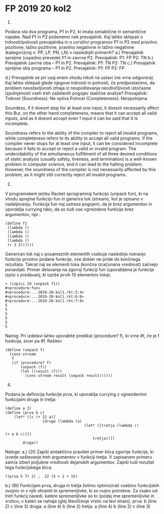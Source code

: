 # FP 2019 20 kol2

1.
Podana sta dva programa, P1 in P2, ki imata sintaktične in semantične napake. Nad P1 in P2 poženemo nek 
prevajalnik. Kaj lahko sklepaš o trdnosti/polnosti prevajalnika in o uvrstitvi programov P1 in P2 med pravilno 
pozitivne, lažno pozitivne, pravilno negativne in lažno negativne (kategoriziraj v: PP, LP, PN, LN) v naslednjih 
primerih? 
a.) Prevajalnik sprejme (uspešno prevede) P1 in zavrne P2.
Prevajalnik: 
P1: FP
P2: TN 
b.) Prevajalnik zavrne oba – P1 in P2.
Prevajalnik:
P1: TN
P2: TN
c.) Prevajalnik sprejme oba programa – P1 in P2.
Prevajalnik:
P1: FP
P2: FP

d.) Prevajalnik se pri vsaj enem vhodu nikoli ne ustavi (ne vrne odgovora). Kaj lahko sklepaš glede njegove 
trdnosti in polnosti, če predpostavimo, da problem neustavljivosti izhaja iz neupoštevanja neodločljivosti 
istočasne izpolnjenosti vseh treh zaželenih pogojev statične analize?
Prevajalnik:
Trdnost (Soundness): Ne vpliva
Polnost (Completeness): Neizpolnjena

Soundess, if it doesnt stop for at least one input, it doesnt necessarily affect this
But, on the other hand completeness, means that it can accept all valid inputs, and as it doesnt accept even 1 input it can be said that it is incomplete.

Soundness refers to the ability of the compiler to reject all invalid programs, while completeness refers to its ability to accept all valid programs. If the compiler never stops for at least one input, it can be considered incomplete because it fails to accept or reject a valid or invalid program. The undecidability of the simultaneous fulfillment of all three desired conditions of static analysis (usually safety, liveness, and termination) is a well-known problem in computer science, and it can lead to the halting problem. However, the soundness of the compiler is not necessarily affected by this problem, as it might still correctly reject all invalid programs.

2. 
V programskem jeziku Racket sprogramiraj funkcijo (unpack fun), ki na vhodu sprejme funkcijo fun in generira 
tok (stream), kot je opisano v nadaljevanju. Funkcija fun naj ustreza pogojem, da je brez argumentov in uporablja 
currying tako, da so tudi vse vgnezdene funkcije brez argumentov, npr.:
```
(define f1
 (lambda ()
 (lambda ()
 (lambda ()
 (lambda ()
 (+ 3 2))))))
```
Generiran tok naj v posameznih elementih vsebuje naslednjo notranjo funkcijo prvotno podane funkcije, vse dokler 
ne pride do končnega rezultata. Takrat naj se elementi toka (končna izračunana vrednost) začnejo ponavljati. Primer 
delovanja na zgornji funkciji fun (uporabljena je funkcija izpisi s predavanj, ki izpiše prvih 10 elementov toka):
```
> (izpisi 10 (unpack f1))
#<procedure:fun>
#<procedure:...2019-20-kol1.rkt:5:4>
#<procedure:...2019-20-kol1.rkt:6:6>
#<procedure:...2019-20-kol1.rkt:7:8>
5
5
5
5
5
5
```
Namig: Pri izdelavi lahko uporabite predikat (procedure? f), ki vrne #t, če je f funkcija, sicer pa #f.
Rešitev

```
(define (unpack f)
  (cons-stream
   f
   (if (procedure? f)
       (unpack (f))
       (let ((result (f)))
         (cons-stream result (unpack result))))))
```

4.
Podana je definicija funkcije prva, ki uporablja currying z vgnezdenimi funkcijami druga in tretja:
```racket
(define a 3)
(define (prva b c)
    (let* ([c (+ 12 a)]
                 [druga (lambda (a)
                                    (let* ([tretja (lambda ()
                                                                     (+ a b c))])
                                        tretja))])
        druga))
```
Naloge:
a.) (2t) Zapiši sintaktično pravilen primer klica zgornje funkcije, ki izvede seštevanje treh argumentov v funkciji 
tretja. V zapisanem primeru sam/a izberi poljubne vrednosti dejanskih argumentov. Zapiši tudi rezultat tega 
funkcijskega klica.

```
((prva 5 7) 2) ;  22 (5 + 2 + 15)
```

b.) (8t) Funkcijam prva, druga in tretja želimo optimizirati vsebino funkcijskih ovojnic in v njih ohraniti le 
spremenljivke, ki so nujno potrebne. Za vsako od treh funkcij navedi, katere spremenljivke so to (podaj ime 
spremenljivke in vrstico, v kateri se nahaja (glej številčenje vrstic na levi strani).
prva: 
b (line 2)
c (line 3)
druga:
a (line 4)
b (line 2)
tretja:
a (line 4)
b (line 2)
c (line 3)